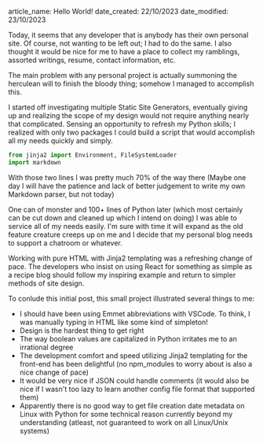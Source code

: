 article_name: Hello World!
date_created: 22/10/2023
date_modified: 23/10/2023

Today, it seems that any developer that is anybody has their own personal site. Of course, not wanting to be left out; I had to do the same. I also thought it would be nice for me to have a place to collect my ramblings, assorted writings, resume, contact information, etc.

The main problem with any personal project is actually summoning the herculean will to finish the bloody thing; somehow I managed to accomplish this.

I started off investigating multiple Static Site Generators, eventually giving up and realizing the scope of my design would not require anything nearly that complicated. Sensing an opportunity to refresh my Python skills; I realized with only two packages I could build a script that would accomplish all my needs quickly and simply.

```python
from jinja2 import Environment, FileSystemLoader
import markdown
```

With those two lines I was pretty much 70% of the way there (Maybe one day I will have the patience and lack of better judgement to write my own Markdown parser, but not today)

One can of monster and 100+ lines of Python later (which most certainly can be cut down and cleaned up which I intend on doing) I was able to service all of my needs easily. I'm sure with time it will expand as the old feature creature creeps up on me and I decide that my personal blog needs to support a chatroom or whatever.

Working with pure HTML with Jinja2 templating was a refreshing change of pace. The developers who insist on using React for something as simple as a recipe blog should follow my inspiring example and return to simpler methods of site design.

To conlude this initial post, this small project illustrated several things to me:

- I should have been using Emmet abbreviations with VSCode. To think, I was manually typing in HTML like some kind of simpleton!
- Design is the hardest thing to get right
- The way boolean values are capitalized in Python irritates me to an irrational degree
- The development comfort and speed utilizing Jinja2 templating for the front-end has been delightful (no npm_modules to worry about is also a nice change of pace)
- It would be very nice if JSON could handle comments (it would also be nice if I wasn't too lazy to learn another config file format that supported them)
- Apparently there is no good way to get file creation date metadata on Linux with Python for some technical reason currently beyond my understanding (atleast, not guaranteed to work on all Linux/Unix systems)
